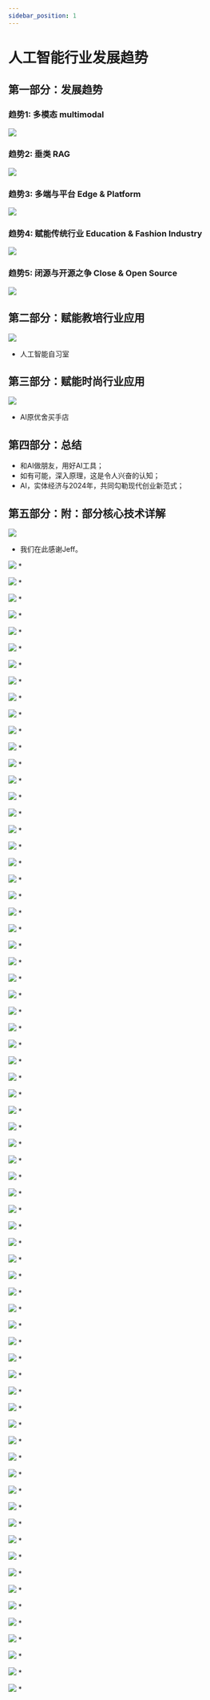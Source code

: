 ```yaml
---
sidebar_position: 1
---
```


# 人工智能行业发展趋势

## 第一部分：发展趋势
### 趋势1: 多模态 multimodal
![](https://res.cloudinary.com/djba6ta1n/image/upload/v1708589440/algmon/algmon-company-website/talk/wei/1.multimodal)

### 趋势2: 垂类 RAG
![](https://res.cloudinary.com/djba6ta1n/image/upload/v1708589440/algmon/algmon-company-website/talk/wei/2.rag)

### 趋势3: 多端与平台 Edge & Platform
![](https://res.cloudinary.com/djba6ta1n/image/upload/v1708589440/algmon/algmon-company-website/talk/wei/3.platform.and.edges)

### 趋势4: 赋能传统行业 Education & Fashion Industry
![](https://res.cloudinary.com/djba6ta1n/image/upload/v1708589440/algmon/algmon-company-website/talk/wei/4.aipowered)

### 趋势5: 闭源与开源之争 Close & Open Source
![](https://res.cloudinary.com/djba6ta1n/image/upload/v1708589440/algmon/algmon-company-website/talk/wei/5.transformer)

## 第二部分：赋能教培行业应用
![](https://res.cloudinary.com/djba6ta1n/image/upload/v1708589440/algmon/algmon-company-website/talk/wei/6.selfstudyroom)
* 人工智能自习室

## 第三部分：赋能时尚行业应用
![](https://res.cloudinary.com/djba6ta1n/image/upload/v1708589440/algmon/algmon-company-website/talk/wei/7.store)
* AI原优舍买手店

## 第四部分：总结
* 和AI做朋友，用好AI工具；
* 如有可能，深入原理，这是令人兴奋的认知；
* AI，实体经济与2024年，共同勾勒现代创业新范式；

## 第五部分：附：部分核心技术详解

![](https://res.cloudinary.com/djba6ta1n/image/upload/v1708589440/algmon/algmon-company-website/talk/jeff/01)
* 我们在此感谢Jeff。

![](https://res.cloudinary.com/djba6ta1n/image/upload/v1708589440/algmon/algmon-company-website/talk/jeff/02)
* 

![](https://res.cloudinary.com/djba6ta1n/image/upload/v1708589440/algmon/algmon-company-website/talk/jeff/03)
* 

![](https://res.cloudinary.com/djba6ta1n/image/upload/v1708589440/algmon/algmon-company-website/talk/jeff/04)
* 

![](https://res.cloudinary.com/djba6ta1n/image/upload/v1708589440/algmon/algmon-company-website/talk/jeff/05)
* 

![](https://res.cloudinary.com/djba6ta1n/image/upload/v1708589440/algmon/algmon-company-website/talk/jeff/06)
* 

![](https://res.cloudinary.com/djba6ta1n/image/upload/v1708589440/algmon/algmon-company-website/talk/jeff/07)
* 

![](https://res.cloudinary.com/djba6ta1n/image/upload/v1708589440/algmon/algmon-company-website/talk/jeff/08)
* 

![](https://res.cloudinary.com/djba6ta1n/image/upload/v1708589440/algmon/algmon-company-website/talk/jeff/09)
*

![](https://res.cloudinary.com/djba6ta1n/image/upload/v1708589440/algmon/algmon-company-website/talk/jeff/10)
*

![](https://res.cloudinary.com/djba6ta1n/image/upload/v1708589440/algmon/algmon-company-website/talk/jeff/11)
*

![](https://res.cloudinary.com/djba6ta1n/image/upload/v1708589440/algmon/algmon-company-website/talk/jeff/12)
*

![](https://res.cloudinary.com/djba6ta1n/image/upload/v1708589440/algmon/algmon-company-website/talk/jeff/13)
*

![](https://res.cloudinary.com/djba6ta1n/image/upload/v1708589440/algmon/algmon-company-website/talk/jeff/14)
*

![](https://res.cloudinary.com/djba6ta1n/image/upload/v1708589440/algmon/algmon-company-website/talk/jeff/15)
*

![](https://res.cloudinary.com/djba6ta1n/image/upload/v1708589440/algmon/algmon-company-website/talk/jeff/16)
*

![](https://res.cloudinary.com/djba6ta1n/image/upload/v1708589440/algmon/algmon-company-website/talk/jeff/17)
*

![](https://res.cloudinary.com/djba6ta1n/image/upload/v1708589440/algmon/algmon-company-website/talk/jeff/18)
*

![](https://res.cloudinary.com/djba6ta1n/image/upload/v1708589440/algmon/algmon-company-website/talk/jeff/19)
*

![](https://res.cloudinary.com/djba6ta1n/image/upload/v1708589440/algmon/algmon-company-website/talk/jeff/20)
*

![](https://res.cloudinary.com/djba6ta1n/image/upload/v1708589440/algmon/algmon-company-website/talk/jeff/21)
*

![](https://res.cloudinary.com/djba6ta1n/image/upload/v1708589440/algmon/algmon-company-website/talk/jeff/22)
*

![](https://res.cloudinary.com/djba6ta1n/image/upload/v1708589440/algmon/algmon-company-website/talk/jeff/23)
*

![](https://res.cloudinary.com/djba6ta1n/image/upload/v1708589440/algmon/algmon-company-website/talk/jeff/24)
*

![](https://res.cloudinary.com/djba6ta1n/image/upload/v1708589440/algmon/algmon-company-website/talk/jeff/25)
*

![](https://res.cloudinary.com/djba6ta1n/image/upload/v1708589440/algmon/algmon-company-website/talk/jeff/26)
*

![](https://res.cloudinary.com/djba6ta1n/image/upload/v1708589440/algmon/algmon-company-website/talk/jeff/27)
*

![](https://res.cloudinary.com/djba6ta1n/image/upload/v1708589440/algmon/algmon-company-website/talk/jeff/28)
*

![](https://res.cloudinary.com/djba6ta1n/image/upload/v1708589440/algmon/algmon-company-website/talk/jeff/29)
*

![](https://res.cloudinary.com/djba6ta1n/image/upload/v1708589440/algmon/algmon-company-website/talk/jeff/30)
*

![](https://res.cloudinary.com/djba6ta1n/image/upload/v1708589440/algmon/algmon-company-website/talk/jeff/31)
*

![](https://res.cloudinary.com/djba6ta1n/image/upload/v1708589440/algmon/algmon-company-website/talk/jeff/32)
*

![](https://res.cloudinary.com/djba6ta1n/image/upload/v1708589440/algmon/algmon-company-website/talk/jeff/33)
*

![](https://res.cloudinary.com/djba6ta1n/image/upload/v1708589440/algmon/algmon-company-website/talk/jeff/34)
*

![](https://res.cloudinary.com/djba6ta1n/image/upload/v1708589440/algmon/algmon-company-website/talk/jeff/35)
*

![](https://res.cloudinary.com/djba6ta1n/image/upload/v1708589440/algmon/algmon-company-website/talk/jeff/36)
*

![](https://res.cloudinary.com/djba6ta1n/image/upload/v1708589440/algmon/algmon-company-website/talk/jeff/37)
*

![](https://res.cloudinary.com/djba6ta1n/image/upload/v1708589440/algmon/algmon-company-website/talk/jeff/38)
*

![](https://res.cloudinary.com/djba6ta1n/image/upload/v1708589440/algmon/algmon-company-website/talk/jeff/39)
*

![](https://res.cloudinary.com/djba6ta1n/image/upload/v1708589440/algmon/algmon-company-website/talk/jeff/40)
*

![](https://res.cloudinary.com/djba6ta1n/image/upload/v1708589440/algmon/algmon-company-website/talk/jeff/41)
*

![](https://res.cloudinary.com/djba6ta1n/image/upload/v1708589440/algmon/algmon-company-website/talk/jeff/42)
*

![](https://res.cloudinary.com/djba6ta1n/image/upload/v1708589440/algmon/algmon-company-website/talk/jeff/43)
*

![](https://res.cloudinary.com/djba6ta1n/image/upload/v1708589440/algmon/algmon-company-website/talk/jeff/44)
*

![](https://res.cloudinary.com/djba6ta1n/image/upload/v1708589440/algmon/algmon-company-website/talk/jeff/45)
*

![](https://res.cloudinary.com/djba6ta1n/image/upload/v1708589440/algmon/algmon-company-website/talk/jeff/46)
*

![](https://res.cloudinary.com/djba6ta1n/image/upload/v1708589440/algmon/algmon-company-website/talk/jeff/47)
*

![](https://res.cloudinary.com/djba6ta1n/image/upload/v1708589440/algmon/algmon-company-website/talk/jeff/48)
*

![](https://res.cloudinary.com/djba6ta1n/image/upload/v1708589440/algmon/algmon-company-website/talk/jeff/49)
*

![](https://res.cloudinary.com/djba6ta1n/image/upload/v1708589440/algmon/algmon-company-website/talk/jeff/50)
*

![](https://res.cloudinary.com/djba6ta1n/image/upload/v1708589440/algmon/algmon-company-website/talk/jeff/51)
*

![](https://res.cloudinary.com/djba6ta1n/image/upload/v1708589440/algmon/algmon-company-website/talk/jeff/52)
*

![](https://res.cloudinary.com/djba6ta1n/image/upload/v1708589440/algmon/algmon-company-website/talk/jeff/53)
*

![](https://res.cloudinary.com/djba6ta1n/image/upload/v1708589440/algmon/algmon-company-website/talk/jeff/54)
*

![](https://res.cloudinary.com/djba6ta1n/image/upload/v1708589440/algmon/algmon-company-website/talk/jeff/55)
*

![](https://res.cloudinary.com/djba6ta1n/image/upload/v1708589440/algmon/algmon-company-website/talk/jeff/56)
*

![](https://res.cloudinary.com/djba6ta1n/image/upload/v1708589440/algmon/algmon-company-website/talk/jeff/57)
*

![](https://res.cloudinary.com/djba6ta1n/image/upload/v1708589440/algmon/algmon-company-website/talk/jeff/57)
*

![](https://res.cloudinary.com/djba6ta1n/image/upload/v1708589440/algmon/algmon-company-website/talk/jeff/58)
*

![](https://res.cloudinary.com/djba6ta1n/image/upload/v1708589440/algmon/algmon-company-website/talk/jeff/59)
*

![](https://res.cloudinary.com/djba6ta1n/image/upload/v1708589440/algmon/algmon-company-website/talk/jeff/60)
*

![](https://res.cloudinary.com/djba6ta1n/image/upload/v1708589440/algmon/algmon-company-website/talk/jeff/61)
*

![](https://res.cloudinary.com/djba6ta1n/image/upload/v1708589440/algmon/algmon-company-website/talk/jeff/62)
*

![](https://res.cloudinary.com/djba6ta1n/image/upload/v1708589440/algmon/algmon-company-website/talk/jeff/63)
*

![](https://res.cloudinary.com/djba6ta1n/image/upload/v1708589440/algmon/algmon-company-website/talk/jeff/64)
*

![](https://res.cloudinary.com/djba6ta1n/image/upload/v1708589440/algmon/algmon-company-website/talk/jeff/65)
*

![](https://res.cloudinary.com/djba6ta1n/image/upload/v1708589440/algmon/algmon-company-website/talk/jeff/66)
*

![](https://res.cloudinary.com/djba6ta1n/image/upload/v1708589440/algmon/algmon-company-website/talk/jeff/67)
*

![](https://res.cloudinary.com/djba6ta1n/image/upload/v1708589440/algmon/algmon-company-website/talk/jeff/68)
*

![](https://res.cloudinary.com/djba6ta1n/image/upload/v1708589440/algmon/algmon-company-website/talk/jeff/69)
*
